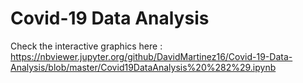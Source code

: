 # Covid-19 Data Analysis

Check the interactive graphics here : https://nbviewer.jupyter.org/github/DavidMartinez16/Covid-19-Data-Analysis/blob/master/Covid19DataAnalysis%20%282%29.ipynb
